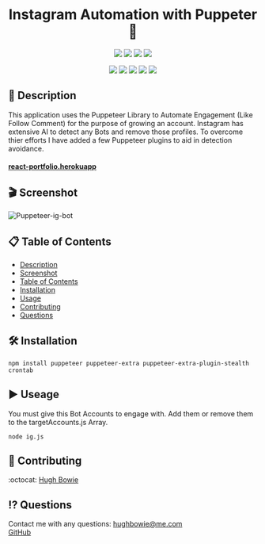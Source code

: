 <h1 align="center">Instagram Automation with Puppeter🚀</h1>

<p align="center">
    <img src="https://img.shields.io/github/repo-size/hugh-bowie/puppeteer-ig-bot" />
    <img src="https://img.shields.io/github/languages/top/hugh-bowie/puppeteer-ig-bot"  />
    <img src="https://img.shields.io/github/issues/hugh-bowie/puppeteer-ig-bot" />
    <img src="https://img.shields.io/github/last-commit/hugh-bowie/puppeteer-ig-bot" >

</p>
<p align="center">
    <img src="https://img.shields.io/badge/Node-33cc33" />
    <img src="https://img.shields.io/badge/Crontab-orange" />
    <img src="https://img.shields.io/badge/React_Router-99ccff"  />
    <img src="https://img.shields.io/badge/Puppeteer-99ff99"  />
    <img src="https://img.shields.io/badge/puppeteer-extra-stealth-ff4d4d"  />
</p>

## 📓 Description

This application uses the Puppeteer Library to Automate Engagement (Like Follow Comment) for the purpose of growing an account. Instagram has extensive AI to detect any Bots and remove those profiles.
To overcome thier efforts I have added a few Puppeteer plugins to aid in detection avoidance.

#### [react-portfolio.herokuapp](https://react-portfolio-hb.herokuapp.com/#/portfolio)

## 🎬 Screenshot

![Puppeteer-ig-bot](./src/assets/images/pptr-ig-bot.gif)

## 📋 Table of Contents

-   [Description](#description)
-   [Screenshot](#Screenshot)
-   [Table of Contents](#table-of-contents)
-   [Installation](#installation)
-   [Usage](#usage)
-   [Contributing](#contributing)
-   [Questions](#questions)

## 🛠 Installation

`npm install puppeteer puppeteer-extra puppeteer-extra-plugin-stealth crontab`

## ▶️ Useage

You must give this Bot Accounts to engage with. Add them or remove them to the targetAccounts.js Array.

`node ig.js`

## 🍻 Contributing

:octocat: [Hugh Bowie](https://github.com/hugh-bowie)

## ⁉️ Questions

Contact me with any questions: [hughbowie@me.com](mailto:hughbowie@me.com)<br />[GitHub](https://github.com/hugh-bowie)<br />
